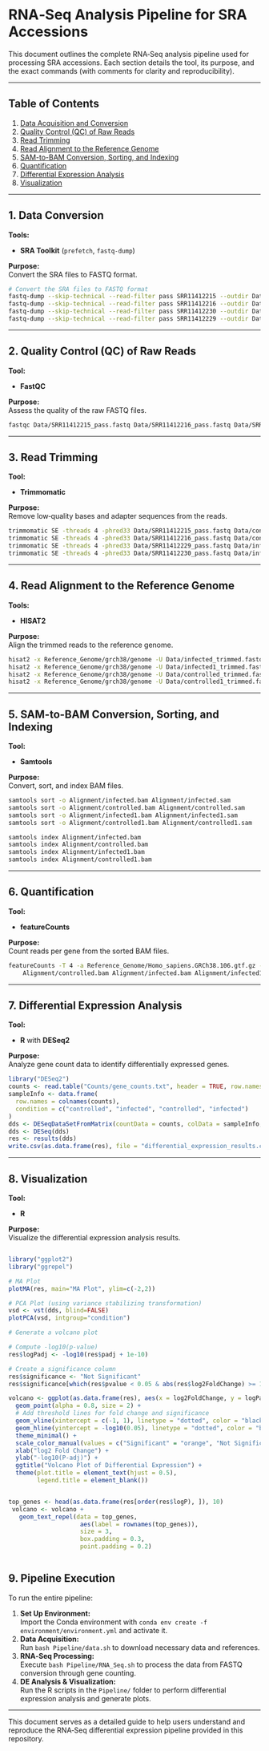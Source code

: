 # RNA‑Seq Analysis Pipeline for SRA Accessions

This document outlines the complete RNA‑Seq analysis pipeline used for processing SRA accessions. Each section details the tool, its purpose, and the exact commands (with comments for clarity and reproducibility).

---

## Table of Contents

1. [Data Acquisition and Conversion](#data-acquisition-and-conversion)
2. [Quality Control (QC) of Raw Reads](#quality-control-of-raw-reads)
3. [Read Trimming](#read-trimming)
4. [Read Alignment to the Reference Genome](#read-alignment-to-the-reference-genome)
5. [SAM-to-BAM Conversion, Sorting, and Indexing](#sam-to-bam-conversion-sorting-and-indexing)
6. [Quantification](#quantification)
7. [Differential Expression Analysis](#differential-expression-analysis)
8. [Visualization](#visualization)

---

## 1. Data Conversion

**Tools:**  
- **SRA Toolkit** (`prefetch`, `fastq-dump`)

**Purpose:**  
Convert the SRA files to FASTQ format.

```bash
# Convert the SRA files to FASTQ format
fastq-dump --skip-technical --read-filter pass SRR11412215 --outdir Data
fastq-dump --skip-technical --read-filter pass SRR11412216 --outdir Data
fastq-dump --skip-technical --read-filter pass SRR11412230 --outdir Data
fastq-dump --skip-technical --read-filter pass SRR11412229 --outdir Data
```

---

## 2. Quality Control (QC) of Raw Reads

**Tool:**  
- **FastQC**

**Purpose:**  
Assess the quality of the raw FASTQ files.

```bash
fastqc Data/SRR11412215_pass.fastq Data/SRR11412216_pass.fastq Data/SRR11412229_pass.fastq Data/SRR11412230_pass.fastq -o Analysis
```

---

## 3. Read Trimming

**Tool:**  
- **Trimmomatic**

**Purpose:**  
Remove low‑quality bases and adapter sequences from the reads.

```bash
trimmomatic SE -threads 4 -phred33 Data/SRR11412215_pass.fastq Data/controlled_trimmed.fastq LEADING:3 TRAILING:10 SLIDINGWINDOW:4:15 MINLEN:36
trimmomatic SE -threads 4 -phred33 Data/SRR11412216_pass.fastq Data/controlled1_trimmed.fastq LEADING:3 TRAILING:10 SLIDINGWINDOW:4:15 MINLEN:36
trimmomatic SE -threads 4 -phred33 Data/SRR11412229_pass.fastq Data/infected1_trimmed.fastq LEADING:3 TRAILING:10 SLIDINGWINDOW:4:15 MINLEN:36
trimmomatic SE -threads 4 -phred33 Data/SRR11412230_pass.fastq Data/infected_trimmed.fastq LEADING:3 TRAILING:10 SLIDINGWINDOW:4:15 MINLEN:36
```

---

## 4. Read Alignment to the Reference Genome

**Tools:**  
- **HISAT2**

**Purpose:**  
Align the trimmed reads to the reference genome.

```bash
hisat2 -x Reference_Genome/grch38/genome -U Data/infected_trimmed.fastq -S Alignment/infected.sam
hisat2 -x Reference_Genome/grch38/genome -U Data/infected1_trimmed.fastq -S Alignment/infected1.sam
hisat2 -x Reference_Genome/grch38/genome -U Data/controlled_trimmed.fastq -S Alignment/controlled.sam
hisat2 -x Reference_Genome/grch38/genome -U Data/controlled1_trimmed.fastq -S Alignment/controlled1.sam
```

---

## 5. SAM-to-BAM Conversion, Sorting, and Indexing

**Tool:**  
- **Samtools**

**Purpose:**  
Convert, sort, and index BAM files.

```bash
samtools sort -o Alignment/infected.bam Alignment/infected.sam
samtools sort -o Alignment/controlled.bam Alignment/controlled.sam
samtools sort -o Alignment/infected1.bam Alignment/infected1.sam
samtools sort -o Alignment/controlled1.bam Alignment/controlled1.sam

samtools index Alignment/infected.bam
samtools index Alignment/controlled.bam
samtools index Alignment/infected1.bam
samtools index Alignment/controlled1.bam
```

---

## 6. Quantification

**Tool:**  
- **featureCounts**

**Purpose:**  
Count reads per gene from the sorted BAM files.

```bash
featureCounts -T 4 -a Reference_Genome/Homo_sapiens.GRCh38.106.gtf.gz -o Counts/gene_counts.txt \
    Alignment/controlled.bam Alignment/infected.bam Alignment/infected1.bam Alignment/controlled1.bam
```

---

## 7. Differential Expression Analysis

**Tool:**  
- **R** with **DESeq2**

**Purpose:**  
Analyze gene count data to identify differentially expressed genes.

```r
library("DESeq2")
counts <- read.table("Counts/gene_counts.txt", header = TRUE, row.names = 1)
sampleInfo <- data.frame(
  row.names = colnames(counts),
  condition = c("controlled", "infected", "controlled", "infected")
)
dds <- DESeqDataSetFromMatrix(countData = counts, colData = sampleInfo, design = ~ condition)
dds <- DESeq(dds)
res <- results(dds)
write.csv(as.data.frame(res), file = "differential_expression_results.csv")
```

---

## 8. Visualization

**Tool:**  
- **R**

**Purpose:**  
Visualize the differential expression analysis results.

```r

library("ggplot2")
library("ggrepel")

# MA Plot
plotMA(res, main="MA Plot", ylim=c(-2,2))

# PCA Plot (using variance stabilizing transformation)
vsd <- vst(dds, blind=FALSE)
plotPCA(vsd, intgroup="condition")

# Generate a volcano plot

# Compute -log10(p-value)
res$logPadj <- -log10(res$padj + 1e-10)

# Create a significance column
res$significance <- "Not Significant"
res$significance[which(res$pvalue < 0.05 & abs(res$log2FoldChange) >= 1)] <- "Significant"

volcano <- ggplot(as.data.frame(res), aes(x = log2FoldChange, y = logPadj, color = significance)) +
  geom_point(alpha = 0.8, size = 2) +
  # Add threshold lines for fold change and significance
  geom_vline(xintercept = c(-1, 1), linetype = "dotted", color = "black") +
  geom_hline(yintercept = -log10(0.05), linetype = "dotted", color = "black") +
  theme_minimal() +
  scale_color_manual(values = c("Significant" = "orange", "Not Significant" = "cyan")) +
  xlab("log2 Fold Change") +
  ylab("-log10(P-adj)") +
  ggtitle("Volcano Plot of Differential Expression") +
  theme(plot.title = element_text(hjust = 0.5),
        legend.title = element_blank())


top_genes <- head(as.data.frame(res[order(res$logP), ]), 10)
 volcano <- volcano +
   geom_text_repel(data = top_genes,
                    aes(label = rownames(top_genes)),
                    size = 3,
                    box.padding = 0.3,
                    point.padding = 0.2) 

```

```
```

## 9. Pipeline Execution

To run the entire pipeline:
1. **Set Up Environment:**  
   Import the Conda environment with `conda env create -f environment/environment.yml` and activate it.
2. **Data Acquisition:**  
   Run `bash Pipeline/data.sh` to download necessary data and references.
3. **RNA‑Seq Processing:**  
   Execute `bash Pipeline/RNA_Seq.sh` to process the data from FASTQ conversion through gene counting.
4. **DE Analysis & Visualization:**  
   Run the R scripts in the `Pipeline/` folder to perform differential expression analysis and generate plots.

---

This document serves as a detailed guide to help users understand and reproduce the RNA‑Seq differential expression pipeline provided in this repository.

